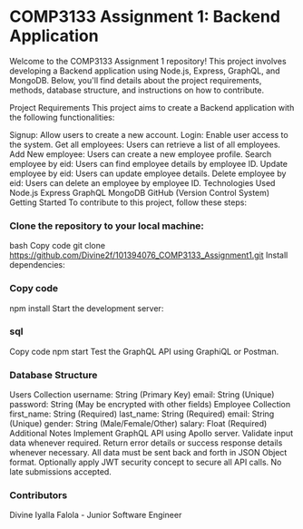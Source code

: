 # COMP3133 Assignment 1: Backend Application

Welcome to the COMP3133 Assignment 1 repository! This project involves developing a Backend application using Node.js, Express, GraphQL, and MongoDB. Below, you'll find details about the project requirements, methods, database structure, and instructions on how to contribute.

Project Requirements
This project aims to create a Backend application with the following functionalities:

Signup: Allow users to create a new account.
Login: Enable user access to the system.
Get all employees: Users can retrieve a list of all employees.
Add New employee: Users can create a new employee profile.
Search employee by eid: Users can find employee details by employee ID.
Update employee by eid: Users can update employee details.
Delete employee by eid: Users can delete an employee by employee ID.
Technologies Used
Node.js
Express
GraphQL
MongoDB
GitHub (Version Control System)
Getting Started
To contribute to this project, follow these steps:


### Clone the repository to your local machine:
bash
Copy code
git clone https://github.com/Divine2f/101394076_COMP3133_Assignment1.git
Install dependencies:

### Copy code
npm install
Start the development server:

### sql
Copy code
npm start
Test the GraphQL API using GraphiQL or Postman.

### Database Structure
Users Collection
username: String (Primary Key)
email: String (Unique)
password: String (May be encrypted with other fields)
Employee Collection
first_name: String (Required)
last_name: String (Required)
email: String (Unique)
gender: String (Male/Female/Other)
salary: Float (Required)
Additional Notes
Implement GraphQL API using Apollo server.
Validate input data whenever required.
Return error details or success response details whenever necessary.
All data must be sent back and forth in JSON Object format.
Optionally apply JWT security concept to secure all API calls.
No late submissions accepted.

### Contributors
Divine Iyalla Falola - Junior Software Engineer
